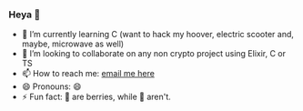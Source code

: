 ### Heya 👋

- 🌱 I’m currently learning C (want to hack my hoover, electric scooter and, maybe, microwave as well)
- 👯 I’m looking to collaborate on any non crypto project using Elixir, C or TS
- 📫 How to reach me: [email me here](mailto:ooddaa@gmail.com)
- 😄 Pronouns: 😄
- ⚡ Fun fact: 🍌 are berries, while 🍓 aren't.
